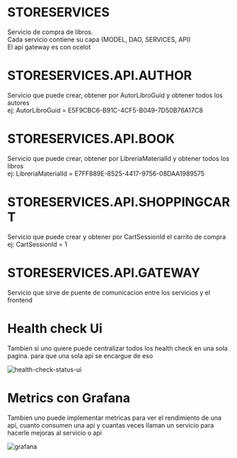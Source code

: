 # STORESERVICES
Servicio de compra de libros.
<br />Cada servicio contiene su capa (MODEL, DAO, SERVICES, API)
<br />El api gateway es con ocelot

# STORESERVICES.API.AUTHOR
Servicio que puede crear, obtener por AutorLibroGuid y obtener todos los autores 
<br />ej: AutorLibroGuid = E5F9CBC6-B91C-4CF5-B049-7D50B76A17C8

# STORESERVICES.API.BOOK
Servicio que puede crear, obtener por LibreriaMaterialId y obtener todos los libros
<br />ej: LibreriaMaterialId = E7FF889E-8525-4417-9756-08DAA1989575

# STORESERVICES.API.SHOPPINGCART
Servicio que puede crear y obtener por CartSessionId el carrito de compra
<br />ej: CartSessionId = 1

# STORESERVICES.API.GATEWAY
Servicio que sirve de puente de comunicacion entre los servicios y el frontend

# Health check Ui
Tambien si uno quiere puede centralizar todos los health check en una sola pagina. para que una sola api se encargue de eso

![health-check-status-ui](https://user-images.githubusercontent.com/31715033/204013078-710d1246-5b14-432e-b23c-a47f05c398d4.png)

# Metrics con Grafana
Tambien uno puede implementar metricas para ver el rendimiento de una api, cuanto consumen una api y cuantas veces llaman un servicio para hacerle mejoras al servicio o api

![grafana](https://user-images.githubusercontent.com/31715033/204015593-1c96593e-1e05-445f-84a0-ec27477f6bca.png)
